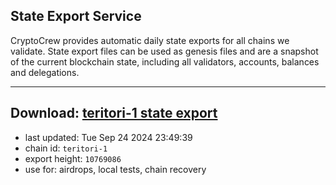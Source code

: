 ## State Export Service
CryptoCrew provides automatic daily state exports for all chains we validate. State export files can be used as genesis files and are a snapshot of the current blockchain state, including all validators, accounts, balances and delegations.

---
**Download: [teritori-1 state export](https://dl-eu2.ccvalidators.com/SERVICE/teritori/teritori-1_export_10769086.json)**
---

- last updated: Tue Sep 24 2024 23:49:39
- chain id: `teritori-1`
- export height: `10769086`
- use for: airdrops, local tests, chain recovery
